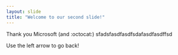```yaml
---
layout: slide
title: "Welcome to our second slide!"
---
```

Thank you Microsoft (and :octocat:) sfadsfasdfasdfsdafasdfasdffsd

Use the left arrow to go back!